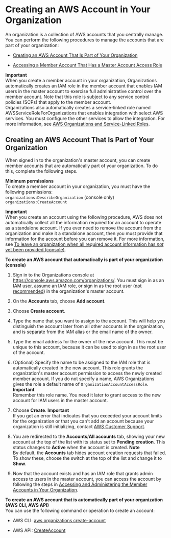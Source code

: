 # Creating an AWS Account in Your Organization<a name="orgs_manage_accounts_create"></a>

An organization is a collection of AWS accounts that you centrally manage\. You can perform the following procedures to manage the accounts that are part of your organization:

+ [Creating an AWS Account That Is Part of Your Organization](#orgs_manage_accounts_create-new)

+ [Accessing a Member Account That Has a Master Account Access Role](orgs_manage_accounts_access.md#orgs_manage_accounts_access-cross-account-role)

**Important**  
When you create a member account in your organization, Organizations automatically creates an IAM role in the member account that enables IAM users in the master account to exercise full administrative control over the member account\. Note that this role is subject to any service control policies \(SCPs\) that apply to the member account\.  
Organizations also automatically creates a service\-linked role named AWSServiceRoleForOrganizations that enables integration with select AWS services\. You must configure the other services to allow the integration\. For more information, see [AWS Organizations and Service\-Linked Roles](orgs_integrate_services.md#orgs_integrate_services-using_slrs)\.

## Creating an AWS Account That Is Part of Your Organization<a name="orgs_manage_accounts_create-new"></a>

When signed in to the organization's master account, you can create member accounts that are automatically part of your organization\. To do this, complete the following steps\.

**Minimum permissions**  
To create a member account in your organization, you must have the following permissions:  
`organizations:DescribeOrganization` \(console only\)
`organizations:CreateAccount` 

**Important**  
When you create an account using the following procedure, AWS does not automatically collect all the information required for an account to operate as a standalone account\. If you ever need to remove the account from the organization and make it a standalone account, then you must provide that information for the account before you can remove it\. For more information, see [To leave an organization when all required account information has *not* yet been provided \(console\)](orgs_manage_accounts_remove.md#leave-without-all-info)\.

**To create an AWS account that automatically is part of your organization \(console\)**

1. Sign in to the Organizations console at [https://console\.aws\.amazon\.com/organizations/](https://console.aws.amazon.com/organizations/)\. You must sign in as an IAM user, assume an IAM role, or sign in as the root user \([not recommended](http://alpha-docs-aws.amazon.com/IAM/latest/UserGuide/best-practices.html#lock-away-credentials)\) in the organization's master account\.

1. On the **Accounts** tab, choose **Add account**\.

1. Choose **Create account**\.

1. Type the name that you want to assign to the account\. This will help you distinguish the account later from all other accounts in the organization, and is separate from the IAM alias or the email name of the owner\.

1. Type the email address for the owner of the new account\. This must be unique to this account, because it can be used to sign in as the root user of the account\.

1. \(Optional\) Specify the name to be assigned to the IAM role that is automatically created in the new account\. This role grants the organization's master account permission to access the newly created member account\. If you do not specify a name, AWS Organizations gives the role a default name of `OrganizationAccountAccessRole`\. 
**Important**  
Remember this role name\. You need it later to grant access to the new account for IAM users in the master account\.

1. Choose **Create**\.
**Important**  
If you get an error that indicates that you exceeded your account limits for the organization or that you can't add an account because your organization is still initializing, contact [AWS Customer Support](https://console.aws.amazon.com/support/home#/)\.

1. You are redirected to the **Accounts**/**All accounts** tab, showing your new account at the top of the list with its status set to **Pending creation**\. This status changes to **Active** when the account is created\. 
**Note**  
By default, the **Accounts** tab hides account creation requests that failed\. To show these, choose the switch at the top of the list and change it to **Show**\.

1. Now that the account exists and has an IAM role that grants admin access to users in the master account, you can access the account by following the steps in [Accessing and Administering the Member Accounts in Your Organization](orgs_manage_accounts_access.md)\.

**To create an AWS account that is automatically part of your organization \(AWS CLI, AWS API\)**  
You can use the following command or operation to create an account:

+ AWS CLI: [aws organizations create\-account](http://alpha-docs-aws.amazon.com/cli/latest/reference/organizations/create-account.html)

+ AWS API: [CreateAccount](http://alpha-docs-aws.amazon.com/organizations/latest/APIReference/API_CreateAccount.html)